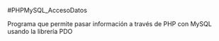 #PHPMySQL_AccesoDatos

Programa que permite pasar información a través de PHP con MySQL usando la librería PDO